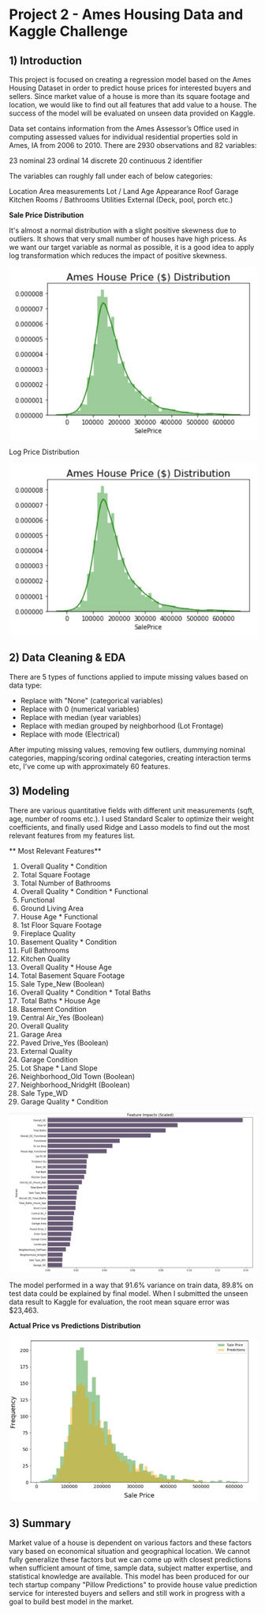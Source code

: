 # Project 2 - Ames Housing Data and Kaggle Challenge

## 1) Introduction

This project is focused on creating a regression model based on the Ames Housing Dataset in order to predict house prices for interested buyers and sellers. Since market value of a house is more than its square footage and location, we would like to find out all features that add value to a house. The success of the model will be evaluated on unseen data provided on Kaggle.

Data set contains information from the Ames Assessor’s Office used in computing assessed values for individual residential properties sold in Ames, IA from 2006 to 2010. There are 2930 observations and 82 variables:

23 nominal
23 ordinal
14 discrete
20 continuous
2 identifier

The variables can roughly fall under each of below categories:

Location
Area measurements
Lot / Land
Age
Appearance
Roof
Garage
Kitchen
Rooms / Bathrooms
Utilities
External (Deck, pool, porch etc.)


**Sale Price Distribution**

It's almost a normal distribution with a slight positive skewness due to outliers. It shows that very small number of houses have high pricess. As we want our target variable as normal as possible, it is a good idea to apply log transformation which reduces the impact of positive skewness.

![Price Dist](./images/price_dist.JPG)

Log Price Distribution

![Price Dist](./images/price_dist.JPG)

## 2) Data Cleaning & EDA

There are 5 types of functions applied to impute missing values based on data type:

- Replace with "None" (categorical variables)
- Replace with 0 (numerical variables)
- Replace with median (year variables)
- Replace with median grouped by neighborhood (Lot Frontage)
- Replace with mode (Electrical)

After imputing missing values, removing few outliers, dummying nominal categories, mapping/scoring ordinal categories, creating interaction terms etc, I've come up with approximately 60 features.

## 3) Modeling

There are various quantitative fields with different unit measurements (sqft, age, number of rooms etc.). I used Standard Scaler to optimize their weight coefficients, and finally used Ridge and Lasso models to find out the most relevant features from my features list.

** Most Relevant Features**

1) Overall Quality * Condition
2) Total Square Footage
3) Total Number of Bathrooms
4) Overall Quality * Condition * Functional
5) Functional
5) Ground Living Area
6) House Age * Functional
7) 1st Floor Square Footage
8) Fireplace Quality
9) Basement Quality * Condition
10) Full Bathrooms
11) Kitchen Quality
12) Overall Quality * House Age
13) Total Basement Square Footage
14) Sale Type_New (Boolean)
15) Overall Quality * Condition * Total Baths
16) Total Baths * House Age
17) Basement Condition
18) Central Air_Yes (Boolean)
19) Overall Quality
20) Garage Area
21) Paved Drive_Yes (Boolean)
22) External Quality
23) Garage Condition
24) Lot Shape * Land Slope
25) Neighborhood_Old Town (Boolean)
26) Neighborhood_NridgHt (Boolean)
27) Sale Type_WD
28) Garage Quality * Condition

![Scaled Coefficients](./images/coefs-scaled.JPG)

The model performed in a way that 91.6% variance on train data, 89.8% on test data could be explained by final model. When I submitted the unseen data result to Kaggle for evaluation, the root mean square error was $23,463.

**Actual Price vs Predictions Distribution**

![ActualPrice Predictions Dist](./images/model.JPG)

## 3) Summary

Market value of a house is dependent on various factors and these factors vary based on economical situation and geographical location. We cannot fully generalize these factors but we can come up with closest predictions when sufficient amount of time, sample data, subject matter expertise, and statistical knowledge are available.
This model has been produced for our tech startup company "Pillow Predictions" to provide house value prediction service for interested buyers and sellers and still work in progress with a goal to build best model in the market.






